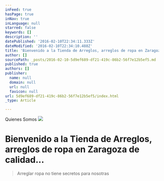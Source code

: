 ```yaml
---
inFeed: true
hasPage: true
inNav: true
inLanguage: null
starred: false
keywords: []
description: ''
datePublished: '2016-02-10T22:34:11.333Z'
dateModified: '2016-02-10T22:34:10.488Z'
title: 'Bienvenido a la Tienda de Arreglos, arreglos de ropa en Zaragoza de calidad...'
author: []
sourcePath: _posts/2016-02-10-5d9ef689-df21-419c-86b2-56f7e12b5ef5.md
published: true
authors: []
publisher:
  name: null
  domain: null
  url: null
  favicon: null
url: 5d9ef689-df21-419c-86b2-56f7e12b5ef5/index.html
_type: Article

---
```

Quienes Somos
![](https://the-grid-user-content.s3-us-west-2.amazonaws.com/58c53f51-a35f-4340-bf4e-d5abe4899a73.jpg)

# Bienvenido a la Tienda de Arreglos, arreglos de ropa en Zaragoza de calidad...

> Arreglar ropa no tiene secretos para nosotras